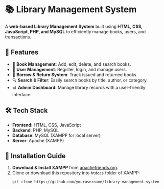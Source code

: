 # 📚 Library Management System  

A **web-based Library Management System** built using **HTML, CSS, JavaScript, PHP, and MySQL** to efficiently manage books, users, and transactions.  

## 🚀 Features  
- 📖 **Book Management**: Add, edit, delete, and search books.  
- 👤 **User Management**: Register, login, and manage users.  
- 📆 **Borrow & Return System**: Track issued and returned books.  
- 🔍 **Search & Filter**: Easily search books by title, author, or category.  
- 📊 **Admin Dashboard**: Manage library records with a user-friendly interface.  

## 🛠 Tech Stack  
- **Frontend**: HTML, CSS, JavaScript  
- **Backend**: PHP, MySQL  
- **Database**: MySQL (XAMPP for local server)  
- **Server**: Apache (XAMPP)  

## 📌 Installation Guide  
1. **Download & Install XAMPP** from [apachefriends.org](https://www.apachefriends.org).  
2. Clone or download this repository into `htdocs` folder of XAMPP:  
   ```bash
   git clone https://github.com/yourusername/library-management-system.git

